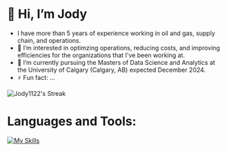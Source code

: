 # 👋 Hi, I’m Jody

- I have more than 5 years of experience working in oil and gas, supply chain, and operations.
- 👀 I’m interested in optimzing operations, reducing costs, and improving efficiencies for the organizations that I've been working at.
- 🌱 I’m currently pursuing the Masters of Data Science and Analytics at the University of Calgary (Calgary, AB) expected December 2024.
- ⚡ Fun fact: ...

<!---
Jody1122/Jody1122 is a ✨ special ✨ repository because its `README.md` (this file) appears on your GitHub profile.
You can click the Preview link to take a look at your changes.
--->

![Jody1122's Streak](https://github-readme-streak-stats.herokuapp.com/?user=Jody1122&theme=vue-dark&hide_border=true)

# Languages and Tools:
[![My Skills](https://skillicons.dev/icons?i=py,mysql,aws,vscode,flutter&perline=3)](https://skillicons.dev)
